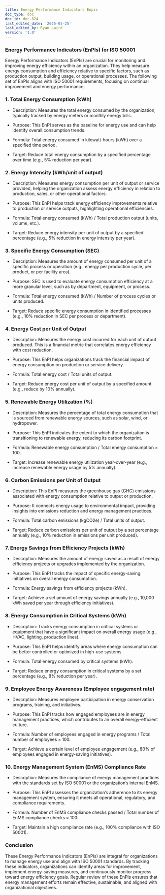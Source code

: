 ```yaml
---
title: Energy Performance Indicators Enpis
doc_type: doc
doc_id: doc-824
last_edited_date: '2025-05-25'
last_edited_by: Ryan Laird
version: '1.0'
---
```


### Energy Performance Indicators (EnPIs) for ISO 50001

Energy Performance Indicators (EnPIs) are crucial for monitoring and improving energy efficiency within an organization. They help measure energy consumption and efficiency relative to specific factors, such as production output, building usage, or operational processes. The following set of EnPIs aligns with ISO 50001 requirements, focusing on continual improvement and energy performance.

<!-- Unsupported block type: divider -->

### 1. Total Energy Consumption (kWh)

- Description: Measures the total energy consumed by the organization, typically tracked by energy meters or monthly energy bills.

- Purpose: This EnPI serves as the baseline for energy use and can help identify overall consumption trends.

- Formula: Total energy consumed in kilowatt-hours (kWh) over a specified time period.

- Target: Reduce total energy consumption by a specified percentage over time (e.g., 5% reduction per year).

<!-- Unsupported block type: divider -->

### 2. Energy Intensity (kWh/unit of output)

- Description: Measures energy consumption per unit of output or service provided, helping the organization assess energy efficiency in relation to production, sales, or other operational factors.

- Purpose: This EnPI helps track energy efficiency improvements relative to production or service outputs, highlighting operational efficiencies.

- Formula: Total energy consumed (kWh) / Total production output (units, volume, etc.).

- Target: Reduce energy intensity per unit of output by a specified percentage (e.g., 5% reduction in energy intensity per year).

<!-- Unsupported block type: divider -->

### 3. Specific Energy Consumption (SEC)

- Description: Measures the amount of energy consumed per unit of a specific process or operation (e.g., energy per production cycle, per product, or per facility area).

- Purpose: SEC is used to evaluate energy consumption efficiency at a more granular level, such as by department, equipment, or process.

- Formula: Total energy consumed (kWh) / Number of process cycles or units produced.

- Target: Reduce specific energy consumption in identified processes (e.g., 10% reduction in SEC per process or department).

<!-- Unsupported block type: divider -->

### 4. Energy Cost per Unit of Output

- Description: Measures the energy cost incurred for each unit of output produced. This is a financial metric that correlates energy efficiency with cost reduction.

- Purpose: This EnPI helps organizations track the financial impact of energy consumption on production or service delivery.

- Formula: Total energy cost / Total units of output.

- Target: Reduce energy cost per unit of output by a specified amount (e.g., reduce by 10% annually).

<!-- Unsupported block type: divider -->

### 5. Renewable Energy Utilization (%)

- Description: Measures the percentage of total energy consumption that is sourced from renewable energy sources, such as solar, wind, or hydropower.

- Purpose: This EnPI indicates the extent to which the organization is transitioning to renewable energy, reducing its carbon footprint.

- Formula: Renewable energy consumption / Total energy consumption × 100.

- Target: Increase renewable energy utilization year-over-year (e.g., increase renewable energy usage by 5% annually).

<!-- Unsupported block type: divider -->

### 6. Carbon Emissions per Unit of Output

- Description: This EnPI measures the greenhouse gas (GHG) emissions associated with energy consumption relative to output or production.

- Purpose: It connects energy usage to environmental impact, providing insights into emissions reduction and energy management practices.

- Formula: Total carbon emissions (kgCO2e) / Total units of output.

- Target: Reduce carbon emissions per unit of output by a set percentage annually (e.g., 10% reduction in emissions per unit produced).

<!-- Unsupported block type: divider -->

### 7. Energy Savings from Efficiency Projects (kWh)

- Description: Measures the amount of energy saved as a result of energy efficiency projects or upgrades implemented by the organization.

- Purpose: This EnPI tracks the impact of specific energy-saving initiatives on overall energy consumption.

- Formula: Energy savings from efficiency projects (kWh).

- Target: Achieve a set amount of energy savings annually (e.g., 10,000 kWh saved per year through efficiency initiatives).

<!-- Unsupported block type: divider -->

### 8. Energy Consumption in Critical Systems (kWh)

- Description: Tracks energy consumption in critical systems or equipment that have a significant impact on overall energy usage (e.g., HVAC, lighting, production lines).

- Purpose: This EnPI helps identify areas where energy consumption can be better controlled or optimized in high-use systems.

- Formula: Total energy consumed by critical systems (kWh).

- Target: Reduce energy consumption in critical systems by a set percentage (e.g., 8% reduction per year).

<!-- Unsupported block type: divider -->

### 9. Employee Energy Awareness (Employee engagement rate)

- Description: Measures employee participation in energy conservation programs, training, and initiatives.

- Purpose: This EnPI tracks how engaged employees are in energy management practices, which contributes to an overall energy-efficient culture.

- Formula: Number of employees engaged in energy programs / Total number of employees × 100.

- Target: Achieve a certain level of employee engagement (e.g., 80% of employees engaged in energy-saving initiatives).

<!-- Unsupported block type: divider -->

### 10. Energy Management System (EnMS) Compliance Rate

- Description: Measures the compliance of energy management practices with the standards set by ISO 50001 or the organization’s internal EnMS.

- Purpose: This EnPI assesses the organization’s adherence to its energy management system, ensuring it meets all operational, regulatory, and compliance requirements.

- Formula: Number of EnMS compliance checks passed / Total number of EnMS compliance checks × 100.

- Target: Maintain a high compliance rate (e.g., 100% compliance with ISO 50001).

<!-- Unsupported block type: divider -->

### Conclusion

These Energy Performance Indicators (EnPIs) are integral for organizations to manage energy use and align with ISO 50001 standards. By tracking these indicators, organizations can identify areas for improvement, implement energy-saving measures, and continuously monitor progress toward energy efficiency goals. Regular review of these EnPIs ensures that energy management efforts remain effective, sustainable, and aligned with organizational objectives.
